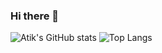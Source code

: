### Hi there 👋

![Atik's GitHub stats](https://github-readme-stats.vercel.app/api?username=rahman-atik&show_icons=true&theme=dracula) 
![Top Langs](https://github-readme-stats.vercel.app/api/top-langs/?username=rahman-atik&layout=compact&theme=dracula)

